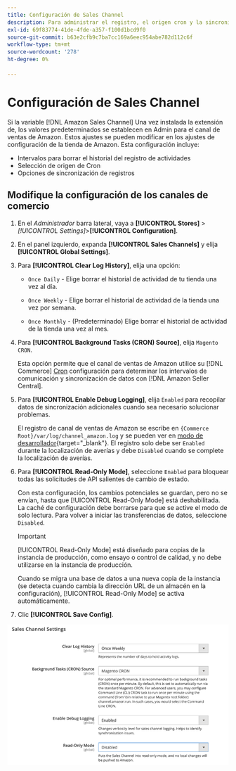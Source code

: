 ```yaml
---
title: Configuración de Sales Channel
description: Para administrar el registro, el origen cron y la sincronización de las funciones del canal de ventas de Amazon, actualice la configuración de Commerce.
exl-id: 69f83774-41de-4fde-a357-f100d1bcd9f0
source-git-commit: b63e2cfb9c7ba7cc169a6eec954abe782d112c6f
workflow-type: tm+mt
source-wordcount: '278'
ht-degree: 0%

---
```


# Configuración de Sales Channel

Si la variable [!DNL Amazon Sales Channel] Una vez instalada la extensión de, los valores predeterminados se establecen en Admin para el canal de ventas de Amazon. Estos ajustes se pueden modificar en los ajustes de configuración de la tienda de Amazon. Esta configuración incluye:

- Intervalos para borrar el historial del registro de actividades
- Selección de origen de Cron
- Opciones de sincronización de registros

## Modifique la configuración de los canales de comercio

1. En el _Administrador_ barra lateral, vaya a **[!UICONTROL Stores]** > _[!UICONTROL Settings]_>**[!UICONTROL Configuration]**.

1. En el panel izquierdo, expanda **[!UICONTROL Sales Channels]** y elija **[!UICONTROL Global Settings]**.

1. Para **[!UICONTROL Clear Log History]**, elija una opción:

   - `Once Daily` - Elige borrar el historial de actividad de tu tienda una vez al día.

   - `Once Weekly` - Elige borrar el historial de actividad de la tienda una vez por semana.

   - `Once Monthly` - (Predeterminado) Elige borrar el historial de actividad de la tienda una vez al mes.

1. Para **[!UICONTROL Background Tasks (CRON) Source]**, elija `Magento CRON`.

   Esta opción permite que el canal de ventas de Amazon utilice su [!DNL Commerce] [Cron](https://docs.magento.com/user-guide/system/cron.html) configuración para determinar los intervalos de comunicación y sincronización de datos con [!DNL Amazon Seller Central].

1. Para **[!UICONTROL Enable Debug Logging]**, elija `Enabled` para recopilar datos de sincronización adicionales cuando sea necesario solucionar problemas.

   El registro de canal de ventas de Amazon se escribe en `{Commerce Root}/var/log/channel_amazon.log` y se pueden ver en [modo de desarrollador](https://docs.magento.com/user-guide/magento/installation-modes.html){target="_blank"}. El registro solo debe ser `Enabled` durante la localización de averías y debe `Disabled` cuando se complete la localización de averías.

1. Para **[!UICONTROL Read-Only Mode]**, seleccione `Enabled` para bloquear todas las solicitudes de API salientes de cambio de estado.

   Con esta configuración, los cambios potenciales se guardan, pero no se envían, hasta que [!UICONTROL Read-Only Mode] está deshabilitada. La caché de configuración debe borrarse para que se active el modo de solo lectura. Para volver a iniciar las transferencias de datos, seleccione `Disabled`.

   >[!IMPORTANT]
   >
   >[!UICONTROL Read-Only Mode] está diseñado para copias de la instancia de producción, como ensayo o control de calidad, y no debe utilizarse en la instancia de producción.
   >
   >Cuando se migra una base de datos a una nueva copia de la instancia (se detecta cuando cambia la dirección URL de un almacén en la configuración), [!UICONTROL Read-Only Mode] se activa automáticamente.

1. Clic **[!UICONTROL Save Config]**.

![Ajustes de configuración de Sales Channel](assets/config-sales-channel-global-settings.png)
